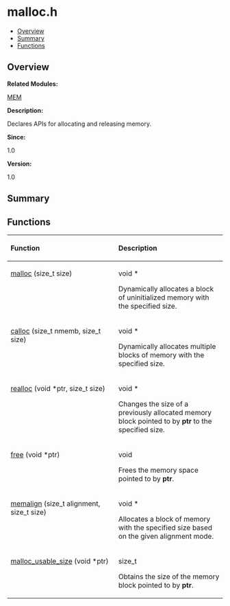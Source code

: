# malloc.h<a name="EN-US_TOPIC_0000001054948035"></a>

-   [Overview](#section1352232287165628)
-   [Summary](#section1287219182165628)
-   [Functions](#func-members)

## **Overview**<a name="section1352232287165628"></a>

**Related Modules:**

[MEM](mem.md)

**Description:**

Declares APIs for allocating and releasing memory. 

**Since:**

1.0

**Version:**

1.0

## **Summary**<a name="section1287219182165628"></a>

## Functions<a name="func-members"></a>

<a name="table1185964988165628"></a>
<table><thead align="left"><tr id="row1663039740165628"><th class="cellrowborder" valign="top" width="50%" id="mcps1.1.3.1.1"><p id="p261415809165628"><a name="p261415809165628"></a><a name="p261415809165628"></a>Function</p>
</th>
<th class="cellrowborder" valign="top" width="50%" id="mcps1.1.3.1.2"><p id="p915582141165628"><a name="p915582141165628"></a><a name="p915582141165628"></a>Description</p>
</th>
</tr>
</thead>
<tbody><tr id="row614668251165628"><td class="cellrowborder" valign="top" width="50%" headers="mcps1.1.3.1.1 "><p id="p260418476165628"><a name="p260418476165628"></a><a name="p260418476165628"></a><a href="mem.md#ga7ac38fce3243a7dcf448301ee9ffd392">malloc</a> (size_t size)</p>
</td>
<td class="cellrowborder" valign="top" width="50%" headers="mcps1.1.3.1.2 "><p id="p453503247165628"><a name="p453503247165628"></a><a name="p453503247165628"></a>void * </p>
<p id="p1723787594165628"><a name="p1723787594165628"></a><a name="p1723787594165628"></a>Dynamically allocates a block of uninitialized memory with the specified size. </p>
</td>
</tr>
<tr id="row1707702576165628"><td class="cellrowborder" valign="top" width="50%" headers="mcps1.1.3.1.1 "><p id="p1402699971165628"><a name="p1402699971165628"></a><a name="p1402699971165628"></a><a href="mem.md#ga62b7798461bd461da64c5f9d35feddf7">calloc</a> (size_t nmemb, size_t size)</p>
</td>
<td class="cellrowborder" valign="top" width="50%" headers="mcps1.1.3.1.2 "><p id="p403563508165628"><a name="p403563508165628"></a><a name="p403563508165628"></a>void * </p>
<p id="p599269931165628"><a name="p599269931165628"></a><a name="p599269931165628"></a>Dynamically allocates multiple blocks of memory with the specified size. </p>
</td>
</tr>
<tr id="row590191480165628"><td class="cellrowborder" valign="top" width="50%" headers="mcps1.1.3.1.1 "><p id="p490562109165628"><a name="p490562109165628"></a><a name="p490562109165628"></a><a href="mem.md#ga1a6b5e8d2f1c37e5b43e4345586075be">realloc</a> (void *ptr, size_t size)</p>
</td>
<td class="cellrowborder" valign="top" width="50%" headers="mcps1.1.3.1.2 "><p id="p1574434863165628"><a name="p1574434863165628"></a><a name="p1574434863165628"></a>void * </p>
<p id="p1446092268165628"><a name="p1446092268165628"></a><a name="p1446092268165628"></a>Changes the size of a previously allocated memory block pointed to by <strong id="b1059166578165628"><a name="b1059166578165628"></a><a name="b1059166578165628"></a>ptr</strong> to the specified size. </p>
</td>
</tr>
<tr id="row1896349862165628"><td class="cellrowborder" valign="top" width="50%" headers="mcps1.1.3.1.1 "><p id="p1735027096165628"><a name="p1735027096165628"></a><a name="p1735027096165628"></a><a href="mem.md#gafbedc913aa4651b3c3b4b3aecd9b4711">free</a> (void *ptr)</p>
</td>
<td class="cellrowborder" valign="top" width="50%" headers="mcps1.1.3.1.2 "><p id="p138013928165628"><a name="p138013928165628"></a><a name="p138013928165628"></a>void </p>
<p id="p1544157151165628"><a name="p1544157151165628"></a><a name="p1544157151165628"></a>Frees the memory space pointed to by <strong id="b1176204384165628"><a name="b1176204384165628"></a><a name="b1176204384165628"></a>ptr</strong>. </p>
</td>
</tr>
<tr id="row85059283165628"><td class="cellrowborder" valign="top" width="50%" headers="mcps1.1.3.1.1 "><p id="p225511766165628"><a name="p225511766165628"></a><a name="p225511766165628"></a><a href="mem.md#ga6a1c0668b7069bb45fd6e69f301ed5b9">memalign</a> (size_t alignment, size_t size)</p>
</td>
<td class="cellrowborder" valign="top" width="50%" headers="mcps1.1.3.1.2 "><p id="p771156510165628"><a name="p771156510165628"></a><a name="p771156510165628"></a>void * </p>
<p id="p1743597663165628"><a name="p1743597663165628"></a><a name="p1743597663165628"></a>Allocates a block of memory with the specified size based on the given alignment mode. </p>
</td>
</tr>
<tr id="row335131390165628"><td class="cellrowborder" valign="top" width="50%" headers="mcps1.1.3.1.1 "><p id="p1668188981165628"><a name="p1668188981165628"></a><a name="p1668188981165628"></a><a href="mem.md#gaa011d7b7bfeba45c8c32e04204a0f565">malloc_usable_size</a> (void *ptr)</p>
</td>
<td class="cellrowborder" valign="top" width="50%" headers="mcps1.1.3.1.2 "><p id="p2029833001165628"><a name="p2029833001165628"></a><a name="p2029833001165628"></a>size_t </p>
<p id="p1963925310165628"><a name="p1963925310165628"></a><a name="p1963925310165628"></a>Obtains the size of the memory block pointed to by <strong id="b1234917359165628"><a name="b1234917359165628"></a><a name="b1234917359165628"></a>ptr</strong>. </p>
</td>
</tr>
</tbody>
</table>

